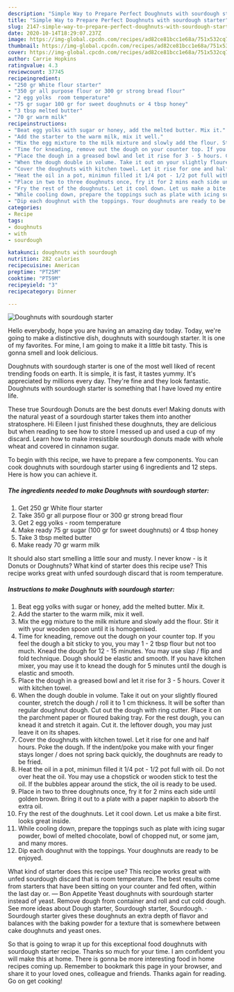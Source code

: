 ```yaml
---
description: "Simple Way to Prepare Perfect Doughnuts with sourdough starter"
title: "Simple Way to Prepare Perfect Doughnuts with sourdough starter"
slug: 2147-simple-way-to-prepare-perfect-doughnuts-with-sourdough-starter
date: 2020-10-14T18:29:07.237Z
image: https://img-global.cpcdn.com/recipes/ad82ce81bcc1e68a/751x532cq70/doughnuts-with-sourdough-starter-recipe-main-photo.jpg
thumbnail: https://img-global.cpcdn.com/recipes/ad82ce81bcc1e68a/751x532cq70/doughnuts-with-sourdough-starter-recipe-main-photo.jpg
cover: https://img-global.cpcdn.com/recipes/ad82ce81bcc1e68a/751x532cq70/doughnuts-with-sourdough-starter-recipe-main-photo.jpg
author: Carrie Hopkins
ratingvalue: 4.3
reviewcount: 37745
recipeingredient:
- "250 gr White flour starter"
- "350 gr all purpose flour or 300 gr strong bread flour"
- "2 egg yolks  room temperature"
- "75 gr sugar 100 gr for sweet doughnuts or 4 tbsp honey"
- "3 tbsp melted butter"
- "70 gr warm milk"
recipeinstructions:
- "Beat egg yolks with sugar or honey, add the melted butter. Mix it."
- "Add the starter to the warm milk, mix it well."
- "Mix the egg mixture to the milk mixture and slowly add the flour. Stir it with your wooden spoon until it is homogenised."
- "Time for kneading, remove out the dough on your counter top. If you feel the dough a bit sticky to you, you may 1 - 2 tbsp flour but not too much. Knead the dough for 12 - 15 minutes. You may use slap / flip and fold technique. Dough should be elastic and smooth. If you have kitchen mixer, you may use it to knead the dough for 5 minutes until the dough is elastic and smooth."
- "Place the dough in a greased bowl and let it rise for 3 - 5 hours. Cover it with kitchen towel."
- "When the dough double in volume. Take it out on your slightly floured counter, stretch the dough / roll it to 1 cm thickness. It will be softer than regular doughnut dough. Cut out the dough with ring cutter. Place it on the parchment paper or floured baking tray. For the rest dough, you can knead it and stretch it again. Cut it. the leftover dough, you may just leave it on its shapes."
- "Cover the doughnuts with kitchen towel. Let it rise for one and half hours. Poke the dough. If the indent/poke you make with your finger stays longer / does not spring back quickly, the doughnuts are ready to be fried."
- "Heat the oil in a pot, minimun filled it 1/4 pot - 1/2 pot full with oil. Do not over heat the oil. You may use a chopstick or wooden stick to test the oil. If the bubbles appear around the stick, the oil is ready to be used."
- "Place in two to three doughnuts once, fry it for 2 mins each side until golden brown. Bring it out to a plate with a paper napkin to absorb the extra oil."
- "Fry the rest of the doughnuts. Let it cool down. Let us make a bite first. looks great inside."
- "While cooling down, prepare the toppings such as plate with icing sugar powder, bowl of melted chocolate, bowl of chopped nut, or some jam, and many mores."
- "Dip each doughnut with the toppings. Your doughnuts are ready to be enjoyed."
categories:
- Recipe
tags:
- doughnuts
- with
- sourdough

katakunci: doughnuts with sourdough 
nutrition: 282 calories
recipecuisine: American
preptime: "PT25M"
cooktime: "PT59M"
recipeyield: "3"
recipecategory: Dinner

---
```



![Doughnuts with sourdough starter](https://img-global.cpcdn.com/recipes/ad82ce81bcc1e68a/751x532cq70/doughnuts-with-sourdough-starter-recipe-main-photo.jpg)

Hello everybody, hope you are having an amazing day today. Today, we're going to make a distinctive dish, doughnuts with sourdough starter. It is one of my favorites. For mine, I am going to make it a little bit tasty. This is gonna smell and look delicious.

Doughnuts with sourdough starter is one of the most well liked of recent trending foods on earth. It is simple, it is fast, it tastes yummy. It's appreciated by millions every day. They're fine and they look fantastic. Doughnuts with sourdough starter is something that I have loved my entire life.

These true Sourdough Donuts are the best donuts ever! Making donuts with the natural yeast of a sourdough starter takes them into another stratosphere. Hi Eileen I just finished these doughnuts, they are delicious but when reading to see how to store I messed up and used a cup of my discard. Learn how to make irresistible sourdough donuts made with whole wheat and covered in cinnamon sugar.


To begin with this recipe, we have to prepare a few components. You can cook doughnuts with sourdough starter using 6 ingredients and 12 steps. Here is how you can achieve it.

<!--inarticleads1-->

##### The ingredients needed to make Doughnuts with sourdough starter:

1. Get 250 gr White flour starter
1. Take 350 gr all purpose flour or 300 gr strong bread flour
1. Get 2 egg yolks - room temperature
1. Make ready 75 gr sugar (100 gr for sweet doughnuts) or 4 tbsp honey
1. Take 3 tbsp melted butter
1. Make ready 70 gr warm milk


It should also start smelling a little sour and musty. I never know - is it Donuts or Doughnuts? What kind of starter does this recipe use? This recipe works great with unfed sourdough discard that is room temperature. 

<!--inarticleads2-->

##### Instructions to make Doughnuts with sourdough starter:

1. Beat egg yolks with sugar or honey, add the melted butter. Mix it.
1. Add the starter to the warm milk, mix it well.
1. Mix the egg mixture to the milk mixture and slowly add the flour. Stir it with your wooden spoon until it is homogenised.
1. Time for kneading, remove out the dough on your counter top. If you feel the dough a bit sticky to you, you may 1 - 2 tbsp flour but not too much. Knead the dough for 12 - 15 minutes. You may use slap / flip and fold technique. Dough should be elastic and smooth. If you have kitchen mixer, you may use it to knead the dough for 5 minutes until the dough is elastic and smooth.
1. Place the dough in a greased bowl and let it rise for 3 - 5 hours. Cover it with kitchen towel.
1. When the dough double in volume. Take it out on your slightly floured counter, stretch the dough / roll it to 1 cm thickness. It will be softer than regular doughnut dough. Cut out the dough with ring cutter. Place it on the parchment paper or floured baking tray. For the rest dough, you can knead it and stretch it again. Cut it. the leftover dough, you may just leave it on its shapes.
1. Cover the doughnuts with kitchen towel. Let it rise for one and half hours. Poke the dough. If the indent/poke you make with your finger stays longer / does not spring back quickly, the doughnuts are ready to be fried.
1. Heat the oil in a pot, minimun filled it 1/4 pot - 1/2 pot full with oil. Do not over heat the oil. You may use a chopstick or wooden stick to test the oil. If the bubbles appear around the stick, the oil is ready to be used.
1. Place in two to three doughnuts once, fry it for 2 mins each side until golden brown. Bring it out to a plate with a paper napkin to absorb the extra oil.
1. Fry the rest of the doughnuts. Let it cool down. Let us make a bite first. looks great inside.
1. While cooling down, prepare the toppings such as plate with icing sugar powder, bowl of melted chocolate, bowl of chopped nut, or some jam, and many mores.
1. Dip each doughnut with the toppings. Your doughnuts are ready to be enjoyed.


What kind of starter does this recipe use? This recipe works great with unfed sourdough discard that is room temperature. The best results come from starters that have been sitting on your counter and fed often, within the last day or. — Bon Appetite Yeast doughnuts with sourdough starter instead of yeast. Remove dough from container and roll and cut cold dough. See more ideas about Dough starter, Sourdough starter, Sourdough. · Sourdough starter gives these doughnuts an extra depth of flavor and balances with the baking powder for a texture that is somewhere between cake doughnuts and yeast ones. 

So that is going to wrap it up for this exceptional food doughnuts with sourdough starter recipe. Thanks so much for your time. I am confident you will make this at home. There is gonna be more interesting food in home recipes coming up. Remember to bookmark this page in your browser, and share it to your loved ones, colleague and friends. Thanks again for reading. Go on get cooking!

